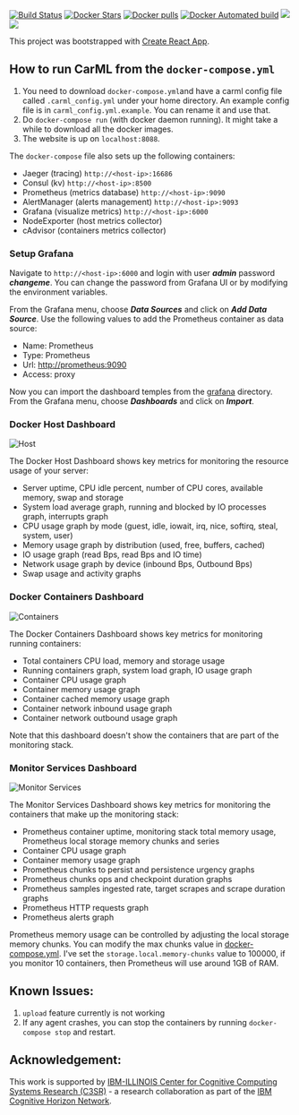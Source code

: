 [![Build Status](https://travis-ci.org/rai-project/carml.svg?branch=master)](https://travis-ci.org/rai-project/carml)
 [![Docker Stars](https://img.shields.io/docker/stars/carml/web.svg?style=plastic)](https://registry.hub.docker.com/v2/repositories/carml/web/stars/count/) [![Docker pulls](https://img.shields.io/docker/pulls/carml/web.svg?style=plastic)](https://registry.hub.docker.com/v2/repositories/carml/web/)
[![Docker Automated build](https://img.shields.io/docker/automated/carml/web.svg?style=plastic)](https://cloud.docker.com/app/carml/repository/docker/carml/web)
[![](https://images.microbadger.com/badges/image/carml/web:amd64.svg)](https://microbadger.com/images/carml/web:amd64 "Get your own image badge on microbadger.com")
[![](https://images.microbadger.com/badges/version/carml/web:amd64.svg)](https://microbadger.com/images/carml/web:amd64 "Get your own version badge on microbadger.com")

This project was bootstrapped with [Create React App](https://github.com/facebookincubator/create-react-app).

## How to run CarML from the `docker-compose.yml`

1.  You need to download `docker-compose.yml`and have a carml config file called `.carml_config.yml` under your home directory. An example config file is in `carml_config.yml.example`. You can rename it and use that. 
2.  Do `docker-compose run` (with docker daemon running). It might take a while to download all the docker images.
3.  The website is up on `localhost:8088`.

The `docker-compose` file also sets up the following containers:

-   Jaeger (tracing) `http://<host-ip>:16686`
-   Consul (kv) `http://<host-ip>:8500`
-   Prometheus (metrics database) `http://<host-ip>:9090`
-   AlertManager (alerts management) `http://<host-ip>:9093`
-   Grafana (visualize metrics) `http://<host-ip>:6000`
-   NodeExporter (host metrics collector)
-   cAdvisor (containers metrics collector)

### Setup Grafana

Navigate to `http://<host-ip>:6000` and login with user **_admin_** password **_changeme_**. You can change the password from Grafana UI or 
 by modifying the environment variables.

From the Grafana menu, choose **_Data Sources_** and click on **_Add Data Source_**. 
Use the following values to add the Prometheus container as data source:

-   Name: Prometheus
-   Type: Prometheus
-   Url: <http://prometheus:9090>
-   Access: proxy

Now you can import the dashboard temples from the [grafana](https://github.com/stefanprodan/dockprom/tree/master/grafana) directory. 
From the Grafana menu, choose **_Dashboards_** and click on **_Import_**.

### Docker Host Dashboard

![Host](https://raw.githubusercontent.com/stefanprodan/dockprom/master/screens/Grafana_Docker_Host.png)

The Docker Host Dashboard shows key metrics for monitoring the resource usage of your server:

-   Server uptime, CPU idle percent, number of CPU cores, available memory, swap and storage
-   System load average graph, running and blocked by IO processes graph, interrupts graph
-   CPU usage graph by mode (guest, idle, iowait, irq, nice, softirq, steal, system, user)
-   Memory usage graph by distribution (used, free, buffers, cached)
-   IO usage graph (read Bps, read Bps and IO time)
-   Network usage graph by device (inbound Bps, Outbound Bps)
-   Swap usage and activity graphs

### Docker Containers Dashboard

![Containers](https://raw.githubusercontent.com/stefanprodan/dockprom/master/screens/Grafana_Docker_Containers.png)

The Docker Containers Dashboard shows key metrics for monitoring running containers:

-   Total containers CPU load, memory and storage usage
-   Running containers graph, system load graph, IO usage graph
-   Container CPU usage graph
-   Container memory usage graph
-   Container cached memory usage graph
-   Container network inbound usage graph
-   Container network outbound usage graph

Note that this dashboard doesn't show the containers that are part of the monitoring stack.

### Monitor Services Dashboard

![Monitor Services](https://raw.githubusercontent.com/stefanprodan/dockprom/master/screens/Grafana_Prometheus.png)

The Monitor Services Dashboard shows key metrics for monitoring the containers that make up the monitoring stack:

-   Prometheus container uptime, monitoring stack total memory usage, Prometheus local storage memory chunks and series
-   Container CPU usage graph
-   Container memory usage graph
-   Prometheus chunks to persist and persistence urgency graphs
-   Prometheus chunks ops and checkpoint duration graphs
-   Prometheus samples ingested rate, target scrapes and scrape duration graphs
-   Prometheus HTTP requests graph
-   Prometheus alerts graph

Prometheus memory usage can be controlled by adjusting the local storage memory chunks.
You can modify the max chunks value in [docker-compose.yml](https://github.com/stefanprodan/dockprom/blob/master/docker-compose.yml). 
I've set the `storage.local.memory-chunks` value to 100000, if you monitor 10 containers, then Prometheus will use around 1GB of RAM.

## Known Issues:

1.  `upload` feature currently is not working
2.  If any agent crashes, you can stop the containers by running `docker-compose stop` and restart.

## Acknowledgement:

This work is supported by [IBM-ILLINOIS Center for Cognitive Computing Systems Research (C3SR)](http://c3sr.hwu.crhc.illinois.edu/) - a research collaboration
as part of the [IBM Cognitive Horizon Network](http://research.ibm.com/cognitive-computing/cognitive-horizons-network/).
